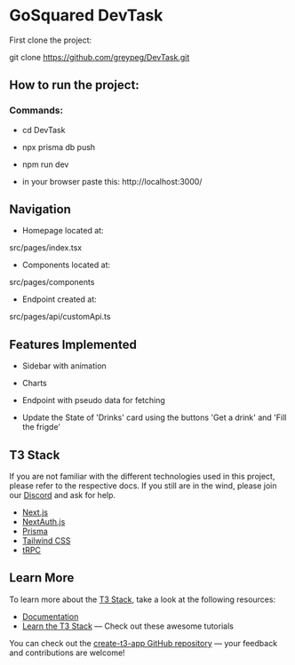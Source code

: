 # GoSquared DevTask

First clone the project:

git clone https://github.com/greypeg/DevTask.git

## How to run the project:

### Commands:

- cd DevTask

- npx prisma db push

- npm run dev

- in your browser paste this: http://localhost:3000/

## Navigation

- Homepage located at:

src/pages/index.tsx

- Components located at:

src/pages/components

- Endpoint created at:

src/pages/api/customApi.ts

## Features Implemented

- Sidebar with animation

- Charts

- Endpoint with pseudo data for fetching

- Update the State of 'Drinks' card using the buttons 'Get a drink' and 'Fill the frigde'

## T3 Stack

If you are not familiar with the different technologies used in this project, please refer to the respective docs. If you still are in the wind, please join our [Discord](https://t3.gg/discord) and ask for help.

- [Next.js](https://nextjs.org)
- [NextAuth.js](https://next-auth.js.org)
- [Prisma](https://prisma.io)
- [Tailwind CSS](https://tailwindcss.com)
- [tRPC](https://trpc.io)

## Learn More

To learn more about the [T3 Stack](https://create.t3.gg/), take a look at the following resources:

- [Documentation](https://create.t3.gg/)
- [Learn the T3 Stack](https://create.t3.gg/en/faq#what-learning-resources-are-currently-available) — Check out these awesome tutorials

You can check out the [create-t3-app GitHub repository](https://github.com/t3-oss/create-t3-app) — your feedback and contributions are welcome!